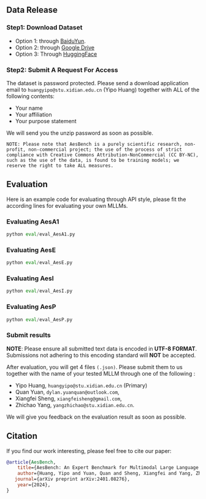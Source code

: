 ## Data Release

### Step1: Download Dataset
- Option 1: through [BaiduYun](https://pan.baidu.com/s/1ghXunZJlIjhXGeSWeIl1sA?pwd=ippl).
- Option 2: through [Google Drive](https://drive.usercontent.google.com/download?id=1KsypUKfaFNNNdG995lUeDwOAu_xK8pax&export=download)
- Option 3: Through [HuggingFace](https://huggingface.co/datasets/qyuan/AesBench)

### Step2: Submit A Request For Access
The dataset is password protected. Please send a download application email to `huangyipo@stu.xidian.edu.cn` (Yipo Huang) together with ALL of the following contents:

- Your name
- Your affiliation
- Your purpose statement

We will send you the unzip password as soon as possible.  

``NOTE: Please note that AesBench is a purely scientific research, non-profit, non-commercial project; the use of the process of strict compliance with Creative Commons Attribution-NonCommercial (CC BY-NC), such as the use of the data, is found to be training models; we reserve the right to take ALL measures. ``

## Evaluation 
Here is an example code for evaluating through API style, please fit the according lines for evaluating your own MLLMs.

### Evaluating AesA1
```python
python eval/eval_AesA1.py
```

### Evaluating AesE
```python
python eval/eval_AesE.py
```

### Evaluating AesI
```python
python eval/eval_AesI.py
```

### Evaluating AesP
```python
python eval/eval_AesP.py
```

### Submit results
**NOTE**: Please ensure all submitted text data is encoded in **UTF-8 FORMAT**. Submissions not adhering to this encoding standard will **NOT** be accepted.


After evaluation, you will get 4 files `(.json)`. Please submit them to us together with the name of your tested MLLM through one of the following :

- Yipo Huang, `huangyipo@stu.xidian.edu.cn` (Primary)
- Quan Yuan, `dylan.yuanquan@outlook.com`,
- Xiangfei Sheng, `xiangfeisheng@gmail.com`,
- Zhichao Yang, `yangzhichao@stu.xidian.edu.cn`.

We will give you feedback on the evaluation result as soon as possible.

## Citation

If you find our work interesting, please feel free to cite our paper:

```bibtex
@article{AesBench,
    title={AesBench: An Expert Benchmark for Multimodal Large Language Models on Image Aesthetics Perception},
    author={Huang, Yipo and Yuan, Quan and Sheng, Xiangfei and Yang, Zhichao and Wu, Haoning and Chen, Pengfei and Yang, Yuzhe and Li, Leida and Lin, Weisi},
   journal={arXiv preprint arXiv:2401.08276},
    year={2024},
}
```
